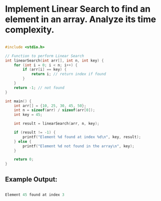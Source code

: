 # Implement Linear Search to find an element in an array. Analyze its time complexity.

```c

#include <stdio.h>

// Function to perform Linear Search
int linearSearch(int arr[], int n, int key) {
    for (int i = 0; i < n; i++) {
        if (arr[i] == key) {
            return i; // return index if found
        }
    }
    return -1; // not found
}

int main() {
    int arr[] = {10, 25, 30, 45, 50};
    int n = sizeof(arr) / sizeof(arr[0]);
    int key = 45;

    int result = linearSearch(arr, n, key);

    if (result != -1) {
        printf("Element %d found at index %d\n", key, result);
    } else {
        printf("Element %d not found in the array\n", key);
    }

    return 0;
}


```

## Example Output:

```c

Element 45 found at index 3

```

